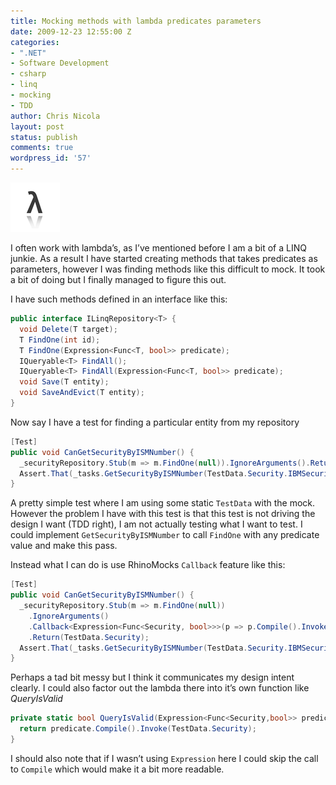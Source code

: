 ```yaml
---
title: Mocking methods with lambda predicates parameters
date: 2009-12-23 12:55:00 Z
categories:
- ".NET"
- Software Development
- csharp
- linq
- mocking
- TDD
author: Chris Nicola
layout: post
status: publish
comments: true
wordpress_id: '57'
---
```


![lambdareflection][1]

I often work with lambda’s, as I’ve mentioned before I am a bit of a LINQ junkie.  As a result I have started creating methods that takes predicates as parameters, however I was finding methods like this difficult to mock.  It took a bit of doing but I finally managed to figure this out.

<!--more-->

I have such methods defined in an interface like this: 

```csharp
public interface ILinqRepository<T> { 
  void Delete(T target); 
  T FindOne(int id); 
  T FindOne(Expression<Func<T, bool>> predicate); 
  IQueryable<T> FindAll(); 
  IQueryable<T> FindAll(Expression<Func<T, bool>> predicate); 
  void Save(T entity); 
  void SaveAndEvict(T entity); 
} 
```

Now say I have a test for finding a particular entity from my repository

```csharp
[Test] 
public void CanGetSecurityByISMNumber() { 
  _securityRepository.Stub(m => m.FindOne(null)).IgnoreArguments().Return(TestData.Security); 
  Assert.That(_tasks.GetSecurityByISMNumber(TestData.Security.IBMSecurityNumber) == TestData.Security); 
} 
```

A pretty simple test where I am using some static `TestData` with the mock.  However the problem I have with this test is that this test is not driving the design I want (TDD right), I am not actually testing what I want to test.  I could implement `GetSecurityByISMNumber` to call `FindOne` with any predicate value and make this pass.

Instead what I can do is use RhinoMocks `Callback` feature like this:

```csharp
[Test] 
public void CanGetSecurityByISMNumber() { 
  _securityRepository.Stub(m => m.FindOne(null)) 
    .IgnoreArguments() 
    .Callback<Expression<Func<Security, bool>>>(p => p.Compile().Invoke(TestData.Security)) 
    .Return(TestData.Security); 
  Assert.That(_tasks.GetSecurityByISMNumber(TestData.Security.IBMSecurityNumber) == TestData.Security); 
} 
```

Perhaps a tad bit messy but I think it communicates my design intent clearly.  I could also factor out the lambda there into it’s own function like _QueryIsValid_

```csharp
private static bool QueryIsValid(Expression<Func<Security,bool>> predicate) { 
  return predicate.Compile().Invoke(TestData.Security); 
} 
```

I should also note that if I wasn’t using `Expression` here I could skip the call to `Compile` which would make it a bit more readable.

   [1]: /images/lambdareflection1.png (lambdareflection)

